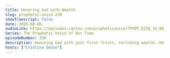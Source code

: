 ```yaml
---
title: Honoring God with Wealth
slug: prophetic-voice-238
showTranscript: false
date: 2016-08-06
audioLink: https://episodes.castos.com/propheticvoice/TPVOT_E238_16_08_06-07_Honoring+God+with+Wealth.mp3
Series: The Prophetic Voice of Our Time
episodeNumber: 238
description: Honoring God with your first fruits, including wealth. He will cause our barns to overflow for His glory, our good, and the benefit of His people.
hosts: ["Cristina Sosso"]
---
```

